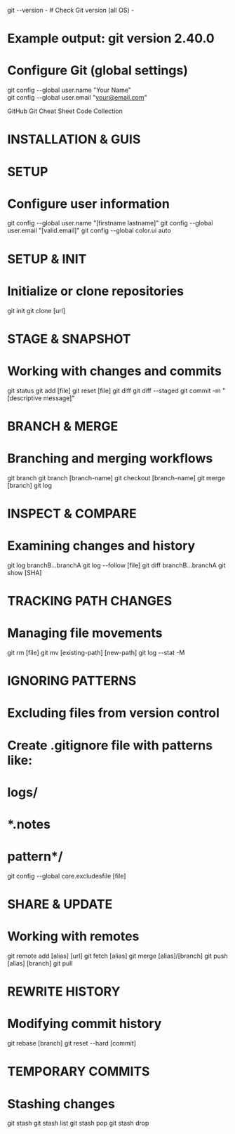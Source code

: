 git --version - # Check Git version (all OS)  -   
# Example output: git version 2.40.0 

# Configure Git (global settings)  
git config --global user.name "Your Name"  
git config --global user.email "your@email.com"  

GitHub Git Cheat Sheet Code Collection 

# INSTALLATION & GUIS

# SETUP
# Configure user information
git config --global user.name "[firstname lastname]"
git config --global user.email "[valid.email]"
git config --global color.ui auto

# SETUP & INIT
# Initialize or clone repositories
git init
git clone [url]

# STAGE & SNAPSHOT
# Working with changes and commits
git status
git add [file]
git reset [file]
git diff
git diff --staged
git commit -m "[descriptive message]"

# BRANCH & MERGE
# Branching and merging workflows
git branch
git branch [branch-name]
git checkout [branch-name]
git merge [branch]
git log

# INSPECT & COMPARE
# Examining changes and history
git log branchB...branchA
git log --follow [file]
git diff branchB...branchA
git show [SHA]

# TRACKING PATH CHANGES
# Managing file movements
git rm [file]
git mv [existing-path] [new-path]
git log --stat -M

# IGNORING PATTERNS
# Excluding files from version control
# Create .gitignore file with patterns like:
# logs/
# *.notes
# pattern*/
git config --global core.excludesfile [file]

# SHARE & UPDATE
# Working with remotes
git remote add [alias] [url]
git fetch [alias]
git merge [alias]/[branch]
git push [alias] [branch]
git pull

# REWRITE HISTORY
# Modifying commit history
git rebase [branch]
git reset --hard [commit]

# TEMPORARY COMMITS
# Stashing changes
git stash
git stash list
git stash pop
git stash drop